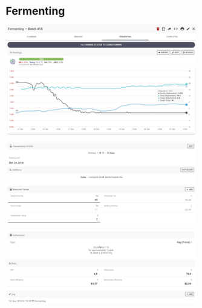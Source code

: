 # Fermenting

![Follow your fermentation realtime and log all your data with the many integrations aviailable \(optional\)](../.gitbook/assets/image%20%2831%29.png)

![Follow your fermentation profile and additions, enter measured values and get stats](../.gitbook/assets/image%20%288%29.png)

![Calculate carbonation, see you stats and enter/see log details](../.gitbook/assets/image%20%2829%29.png)


